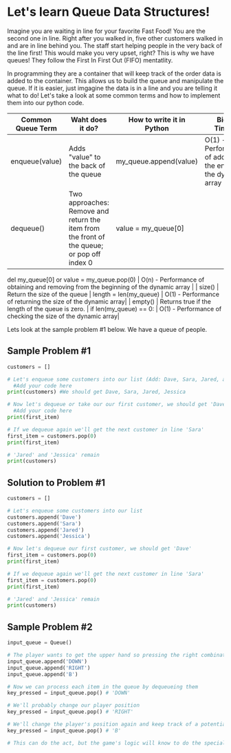 # Let's learn Queue Data Structures!
Imagine you are waiting in line for your favorite Fast Food! You are the second one in line. Right after you walked in, five other customers walked in and are in line behind you. The staff start helping people in the very back of the line first! This would make you very upset, right? This is why we have queues! They follow the First In First Out (FIFO) mentatlity. 

In programming they are a container that will keep track of the order data is added to the container. This allows us to build the queue and manipulate the queue. If it is easier, just imgagine the data is in a line and you are telling it what to do! Let's take a look at some common terms and how to implement them into our python code.

| Common Queue Term  | Waht does it do? | How to write it in Python | Big O Timing |
| ------------- | ------------- | ------------- | ------------- |
| enqueue(value)  | Adds "value" to the back of the queue  | my_queue.append(value) | O(1) - Performance of adding to the end of the dynamic array |
| dequeue()  | Two approaches: Remove and return the item from the front of the queue; or pop off index 0  | value = my_queue[0]
del my_queue[0]
or
value = my_queue.pop(0) | O(n) - Performance of obtaining and removing from the beginning of the dynamic array |
| size()  | Return the size of the queue  | length = len(my_queue) | O(1) - Performance of returning the size of the dynamic array|
| empty()  | Returns true if the length of the queue is zero. | if len(my_queue) == 0: | O(1) - Performance of checking the size of the dynamic array|

Lets look at the sample problem #1 below. We have a queue of people.

## Sample Problem #1
```python
customers = []

# Let's enqueue some customers into our list (Add: Dave, Sara, Jared, and Jessica in this order)
  #Add your code here
print(customers) #We should get Dave, Sara, Jared, Jessica

# Now let's dequeue or take our our first customer, we should get 'Dave'
  #Add your code here
print(first_item)

# If we dequeue again we'll get the next customer in line 'Sara'
first_item = customers.pop(0)
print(first_item)

# 'Jared' and 'Jessica' remain
print(customers) 
```
## Solution to Problem #1
```python
customers = []

# Let's enqueue some customers into our list
customers.append('Dave')
customers.append('Sara')
customers.append('Jared')
customers.append('Jessica')

# Now let's dequeue our first customer, we should get 'Dave'
first_item = customers.pop(0)
print(first_item)

# If we dequeue again we'll get the next customer in line 'Sara'
first_item = customers.pop(0)
print(first_item)

# 'Jared' and 'Jessica' remain
print(customers) 
```

## Sample Problem #2

```python
input_queue = Queue()

# The player wants to get the upper hand so pressing the right combination of buttons quickly
input_queue.append('DOWN')
input_queue.append('RIGHT')
input_queue.append('B')

# Now we can process each item in the queue by dequeueing them
key_pressed = input_queue.pop() # 'DOWN'

# We'll probably change our player position
key_pressed = input_queue.pop() # 'RIGHT'

# We'll change the player's position again and keep track of a potential special move to perform
key_pressed = input_queue.pop() # 'B'

# This can do the act, but the game's logic will know to do the special move
```

